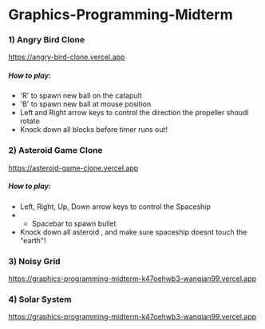 # Graphics-Programming-Midterm

### 1) Angry Bird Clone
https://angry-bird-clone.vercel.app

##### How to play:
* 'R' to spawn new ball on the catapult
* 'B' to spawn new ball at mouse position
* Left and Right arrow keys to control the direction the propeller shoudl rotate
* Knock down all blocks before timer runs out!


### 2) Asteroid Game Clone
https://asteroid-game-clone.vercel.app

##### How to play:
* Left, Right, Up, Down arrow keys to control the Spaceship
* * Spacebar to spawn bullet
* Knock down all asteroid , and make sure spaceship doesnt touch the "earth"!


### 3) Noisy Grid
https://graphics-programming-midterm-k47oehwb3-wanqian99.vercel.app


### 4) Solar System
https://graphics-programming-midterm-k47oehwb3-wanqian99.vercel.app
